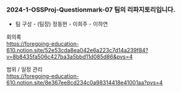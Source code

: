 ### 2024-1-OSSProj-Questionmark-07 팀의 리파지토리입니다.
- 팀 구성    - (팀장) 정동현    - 이희주    - 이하연



회의록   
https://foregoing-education-610.notion.site/52e53cda8ea042e6a223c7d14a239f84?v=8b8435fa506c427ba3a5bbd11d085d86&pvs=4

범위 / 일정 관리   
https://foregoing-education-610.notion.site/8e367ee8cd234c0a98314418e41001aa?pvs=4

